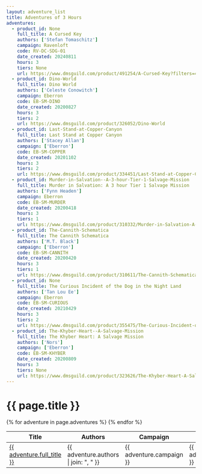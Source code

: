 ```yaml
---
layout: adventure_list
title: Adventures of 3 Hours
adventures:
  - product_id: None
    full_title: A Cursed Key
    authors: ['Stefan Tomaschitz']
    campaign: Ravenloft
    code: RV-DC-SDG-01
    date_created: 20240811
    hours: 3
    tiers: None
    url: https://www.dmsguild.com/product/491254/A-Cursed-Key?filters=45470_0_0_0_0_0
  - product_id: Dino-World
    full_title: Dino World
    authors: ['Celeste Conowitch']
    campaign: Eberron
    code: EB-SM-DINO
    date_created: 20200827
    hours: 3
    tiers: 2
    url: https://www.dmsguild.com/product/326052/Dino-World
  - product_id: Last-Stand-at-Copper-Canyon
    full_title: Last Stand at Copper Canyon
    authors: ['Stacey Allan']
    campaign: ['Eberron']
    code: EB-SM-COPPER
    date_created: 20201102
    hours: 3
    tiers: 2
    url: https://www.dmsguild.com/product/334451/Last-Stand-at-Copper-Canyon?filters=1000043_0_0_0_0_0_0_0
  - product_id: Murder-in-Salvation--A-3-hour-Tier-1-Salvage-Mission
    full_title: Murder in Salvation: A 3 hour Tier 1 Salvage Mission
    authors: ['Fynn Headen']
    campaign: Eberron
    code: EB-SM-MURDER
    date_created: 20200418
    hours: 3
    tiers: 1
    url: https://www.dmsguild.com/product/310332/Murder-in-Salvation-A-3-hour-Tier-1-Salvage-Mission?filters=1000043_0_0_0_0_0_0_0
  - product_id: The-Cannith-Schematica
    full_title: The Cannith Schematica
    authors: ['M.T. Black']
    campaign: ['Eberron']
    code: EB-SM-CANNITH
    date_created: 20200420
    hours: 3
    tiers: 1
    url: https://www.dmsguild.com/product/310611/The-Cannith-Schematica?filters=1000043_0_0_0_0_0_0_0
  - product_id: None
    full_title: The Curious Incident of the Dog in the Night Land
    authors: ['Tan Lou Ee']
    campaign: Eberron
    code: EB-SM-CURIOUS
    date_created: 20210429
    hours: 3
    tiers: 2
    url: https://www.dmsguild.com/product/355475/The-Curious-Incident-of-the-Dog-in-the-Night-Land?filters=1000043_0_0_0_0_0_0_0
  - product_id: The-Khyber-Heart--A-Salvage-Mission
    full_title: The Khyber Heart: A Salvage Mission
    authors: ['Nors']
    campaign: ['Eberron']
    code: EB-SM-KHYBER
    date_created: 20200809
    hours: 3
    tiers: None
    url: https://www.dmsguild.com/product/323626/The-Khyber-Heart-A-Salvage-Mission?filters=1000043_0_0_0_0_0_0_0
---
```


<h1 class="page-title">{{ page.title }}</h1>

<table class="adventure-table">
  <thead>
    <tr>
      <th>Title</th>
      <th>Authors</th>
      <th>Campaign</th>
      <th>Code</th>
      <th>Date</th>
      <th>Hours</th>
      <th>Tier</th>
    </tr>
  </thead>
  <tbody>
    {% for adventure in page.adventures %}
    <tr>
      <td><a href="{{ adventure.url }}">{{ adventure.full_title }}</a></td>
      <td>{{ adventure.authors | join: ", " }}</td>
      <td>{{ adventure.campaign }}</td>
      <td>{{ adventure.code }}</td>
      <td>{{ adventure.date_created }}</td>
      <td>{{ adventure.hours }}</td>
      <td>{{ adventure.tiers }}</td>
    </tr>
    {% endfor %}
  </tbody>
</table>
